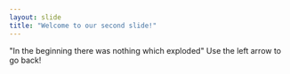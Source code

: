 ```yaml
---
layout: slide
title: "Welcome to our second slide!"
---
```

"In the beginning there was nothing which exploded"
Use the left arrow to go back!
